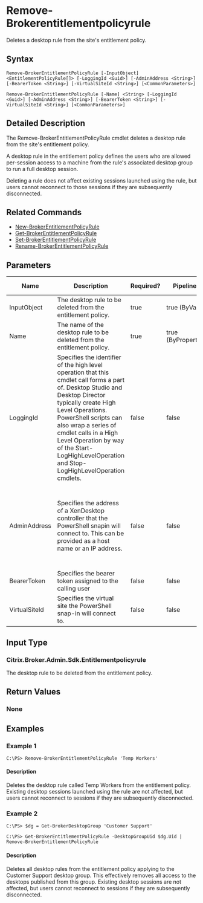 ﻿
# Remove-Brokerentitlementpolicyrule
Deletes a desktop rule from the site's entitlement policy.
## Syntax
```
Remove-BrokerEntitlementPolicyRule [-InputObject] <EntitlementPolicyRule[]> [-LoggingId <Guid>] [-AdminAddress <String>] [-BearerToken <String>] [-VirtualSiteId <String>] [<CommonParameters>]

Remove-BrokerEntitlementPolicyRule [-Name] <String> [-LoggingId <Guid>] [-AdminAddress <String>] [-BearerToken <String>] [-VirtualSiteId <String>] [<CommonParameters>]
```
## Detailed Description
The Remove-BrokerEntitlementPolicyRule cmdlet deletes a desktop rule from the site's entitlement policy.

A desktop rule in the entitlement policy defines the users who are allowed per-session access to a machine from the rule's associated desktop group to run a full desktop session.

Deleting a rule does not affect existing sessions launched using the rule, but users cannot reconnect to those sessions if they are subsequently disconnected.


## Related Commands

* [New-BrokerEntitlementPolicyRule](../New-BrokerEntitlementPolicyRule/)
* [Get-BrokerEntitlementPolicyRule](../Get-BrokerEntitlementPolicyRule/)
* [Set-BrokerEntitlementPolicyRule](../Set-BrokerEntitlementPolicyRule/)
* [Rename-BrokerEntitlementPolicyRule](../Rename-BrokerEntitlementPolicyRule/)
## Parameters
| Name   | Description | Required? | Pipeline Input | Default Value |
| --- | --- | --- | --- | --- |
| InputObject | The desktop rule to be deleted from the entitlement policy. | true | true (ByValue) |  |
| Name | The name of the desktop rule to be deleted from the entitlement policy. | true | true (ByPropertyName) |  |
| LoggingId | Specifies the identifier of the high level operation that this cmdlet call forms a part of. Desktop Studio and Desktop Director typically create High Level Operations. PowerShell scripts can also wrap a series of cmdlet calls in a High Level Operation by way of the Start-LogHighLevelOperation and Stop-LogHighLevelOperation cmdlets. | false | false |  |
| AdminAddress | Specifies the address of a XenDesktop controller that the PowerShell snapin will connect to. This can be provided as a host name or an IP address. | false | false | Localhost. Once a value is provided by any cmdlet, this value will become the default. |
| BearerToken | Specifies the bearer token assigned to the calling user | false | false |  |
| VirtualSiteId | Specifies the virtual site the PowerShell snap-in will connect to. | false | false |  |

## Input Type

### Citrix.Broker.Admin.Sdk.Entitlementpolicyrule
The desktop rule to be deleted from the entitlement policy.
## Return Values

### None

## Examples

### Example 1
```
C:\PS> Remove-BrokerEntitlementPolicyRule 'Temp Workers'
```
#### Description
Deletes the desktop rule called Temp Workers from the entitlement policy. Existing desktop sessions launched using the rule are not affected, but users cannot reconnect to sessions if they are subsequently disconnected.
### Example 2
```
C:\PS> $dg = Get-BrokerDesktopGroup 'Customer Support'

C:\PS> Get-BrokerEntitlementPolicyRule -DesktopGroupUid $dg.Uid | Remove-BrokerEntitlementPolicyRule
```
#### Description
Deletes all desktop rules from the entitlement policy applying to the Customer Support desktop group. This effectively removes all access to the desktops published from this group. Existing desktop sessions are not affected, but users cannot reconnect to sessions if they are subsequently disconnected.
